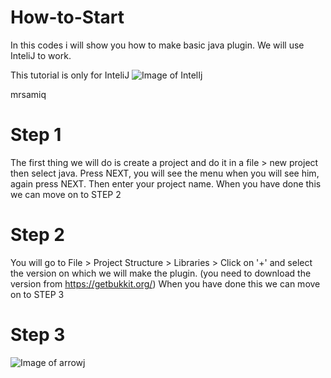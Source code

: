 # How-to-Start
In this codes i will show you how to make basic java plugin.
We will use InteliJ to work.

This tutorial is only for InteliJ
![Image of IntelIj](https://cdn.iconscout.com/icon/free/png-256/intellij-idea-569199.png)

mrsamiq
# Step 1
The first thing we will do is create a project and do it in a file > new project
then select java. Press NEXT, you will see the menu when you will see him, again press NEXT.
Then enter your project name. When you have done this we can move on to STEP 2
 

# Step 2
You will go to File > Project Structure > Libraries > Click on '+' and select the 
version on which we will make the plugin. (you need to download the version from https://getbukkit.org/)
When you have done this we can move on to STEP 3


# Step 3
![Image of arrowj](https://cdn.discordapp.com/attachments/435843940269162507/819604309594865684/unknown.png)




